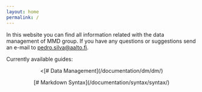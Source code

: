 ```yaml
---
layout: home
permalink: /
---
```


In this website you can find all information related with the data management of MMD group. If you have any questions or suggestions send an e-mail to <pedro.silva@aalto.fi>.

Currently available guides:

<p style="text-align:center;"><[# Data Management](/documentation/dm/dm/)</p>
<p style="text-align:center;">[# Markdown Syntax](/documentation/syntax/syntax/)</p>